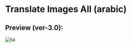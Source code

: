 # Translate Images All (arabic)

## Preview (ver-3.0):
![tia](https://github.com/user-attachments/assets/1ee07488-6ef2-4376-9fd8-8c954b5c276b)
